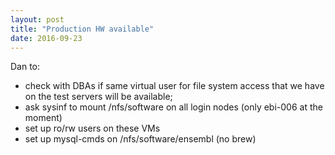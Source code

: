```yaml
---
layout: post
title: "Production HW available"
date: 2016-09-23
---
```


Dan to:
- check with DBAs if same virtual user for file system access that we have on the test servers will be available;
- ask sysinf to mount /nfs/software on all login nodes (only ebi-006 at the moment)
- set up ro/rw users on these VMs
- set up mysql-cmds on /nfs/software/ensembl (no brew)

